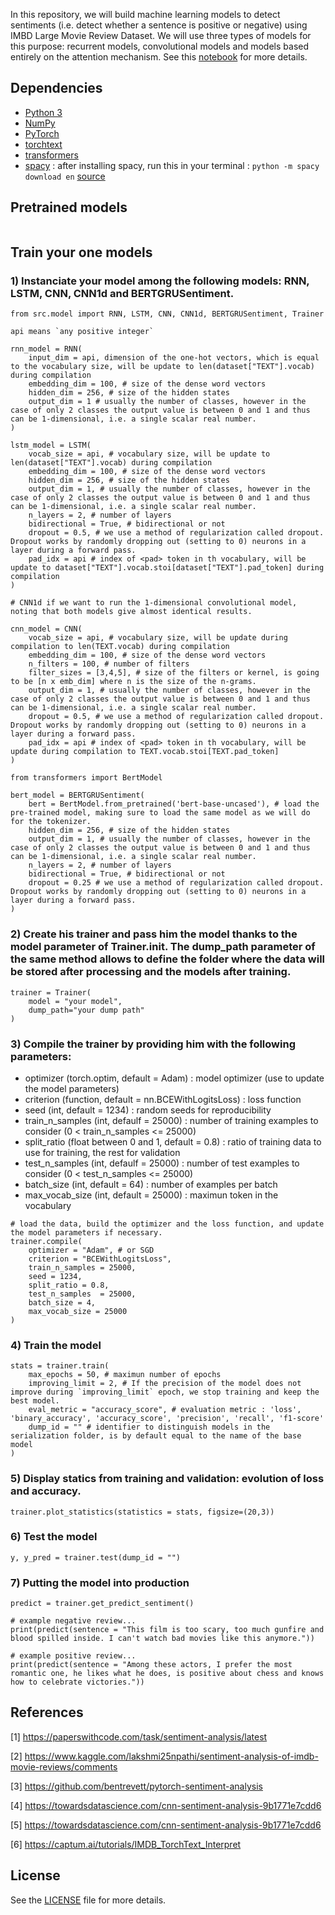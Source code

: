 In this repository, we will build machine learning models to detect sentiments (i.e. detect whether a sentence is positive or negative) using IMBD ​Large Movie Review Dataset. We will use three types of models for this purpose: recurrent models, convolutional models and models based entirely on the attention mechanism. See this [notebook](notebook.ipynb) for more details.

## Dependencies

- [Python 3](https://www.python.org/downloads/)
- [NumPy](http://www.numpy.org/)
- [PyTorch](http://pytorch.org/) 
- [torchtext](https://pypi.org/project/torchtext/)
- [transformers](https://pypi.org/project/transformers/)
- [spacy](https://pypi.org/project/spacy/) : after installing spacy, run this in your terminal : `python -m spacy download en` [source](https://github.com/hamelsmu/Seq2Seq_Tutorial/issues/1)

##  Pretrained models

```

```

## Train your one models

### 1) Instanciate your model among the following models: RNN, LSTM, CNN, CNN1d and BERTGRUSentiment.

```
from src.model import RNN, LSTM, CNN, CNN1d, BERTGRUSentiment, Trainer
```
```
api means `any positive integer`
```
```
rnn_model = RNN(
    input_dim = api, dimension of the one-hot vectors, which is equal to the vocabulary size, will be update to len(dataset["TEXT"].vocab) during compilation
    embedding_dim = 100, # size of the dense word vectors
    hidden_dim = 256, # size of the hidden states
    output_dim = 1 # usually the number of classes, however in the case of only 2 classes the output value is between 0 and 1 and thus can be 1-dimensional, i.e. a single scalar real number.
)
```

```
lstm_model = LSTM(
    vocab_size = api, # vocabulary size, will be update to len(dataset["TEXT"].vocab) during compilation
    embedding_dim = 100, # size of the dense word vectors
    hidden_dim = 256, # size of the hidden states
    output_dim = 1, # usually the number of classes, however in the case of only 2 classes the output value is between 0 and 1 and thus can be 1-dimensional, i.e. a single scalar real number.
    n_layers = 2, # number of layers
    bidirectional = True, # bidirectional or not
    dropout = 0.5, # we use a method of regularization called dropout. Dropout works by randomly dropping out (setting to 0) neurons in a layer during a forward pass.
    pad_idx = api # index of <pad> token in th vocabulary, will be update to dataset["TEXT"].vocab.stoi[dataset["TEXT"].pad_token] during compilation
)
```

```
# CNN1d if we want to run the 1-dimensional convolutional model, noting that both models give almost identical results.

cnn_model = CNN( 
    vocab_size = api, # vocabulary size, will be update during compilation to len(TEXT.vocab) during compilation
    embedding_dim = 100, # size of the dense word vectors
    n_filters = 100, # number of filters
    filter_sizes = [3,4,5], # size of the filters or kernel, is going to be [n x emb_dim] where n is the size of the n-grams.
    output_dim = 1, # usually the number of classes, however in the case of only 2 classes the output value is between 0 and 1 and thus can be 1-dimensional, i.e. a single scalar real number.
    dropout = 0.5, # we use a method of regularization called dropout. Dropout works by randomly dropping out (setting to 0) neurons in a layer during a forward pass.
    pad_idx = api # index of <pad> token in th vocabulary, will be update during compilation to TEXT.vocab.stoi[TEXT.pad_token]
)
```

```
from transformers import BertModel

bert_model = BERTGRUSentiment(
    bert = BertModel.from_pretrained('bert-base-uncased'), # load the pre-trained model, making sure to load the same model as we will do for the tokenizer.
    hidden_dim = 256, # size of the hidden states
    output_dim = 1, # usually the number of classes, however in the case of only 2 classes the output value is between 0 and 1 and thus can be 1-dimensional, i.e. a single scalar real number.
    n_layers = 2, # number of layers
    bidirectional = True, # bidirectional or not
    dropout = 0.25 # we use a method of regularization called dropout. Dropout works by randomly dropping out (setting to 0) neurons in a layer during a forward pass.
)
```

### 2) Create his trainer and pass him the model thanks to the model parameter of Trainer.__init__. The dump_path parameter of the same method allows to define the folder where the data will be stored after processing and the models after training.

```
trainer = Trainer(
    model = "your model", 
    dump_path="your dump path"
)
```

### 3) Compile the trainer by providing him with the following parameters:

- optimizer (torch.optim, default = Adam) : model optimizer (use to update the model parameters)
- criterion (function, default = nn.BCEWithLogitsLoss) : loss function 
- seed (int, default = 1234) : random seeds for reproducibility
- train_n_samples (int, defaulf = 25000) : number of training examples to consider (0 < train_n_samples <= 25000)
- split_ratio (float between 0 and 1, default = 0.8) : ratio of training data to use for training, the rest for validation
- test_n_samples (int, defaulf = 25000) : number of test examples to consider (0 < test_n_samples <= 25000)
- batch_size (int, default = 64) : number of examples per batch
- max_vocab_size (int, default = 25000) : maximun token in the vocabulary

```
# load the data, build the optimizer and the loss function, and update the model parameters if necessary.
trainer.compile(
    optimizer = "Adam", # or SGD
    criterion = "BCEWithLogitsLoss",
    train_n_samples = 25000,
    seed = 1234, 
    split_ratio = 0.8, 
    test_n_samples  = 25000,
    batch_size = 4, 
    max_vocab_size = 25000 
)
```

### 4) Train the model

```
stats = trainer.train(
    max_epochs = 50, # maximun number of epochs
    improving_limit = 2, # If the precision of the model does not improve during `improving_limit` epoch, we stop training and keep the best model.
    eval_metric = "accuracy_score", # evaluation metric : 'loss', 'binary_accuracy', 'accuracy_score', 'precision', 'recall', 'f1-score'
    dump_id = "" # identifier to distinguish models in the serialization folder, is by default equal to the name of the base model
)
```

### 5) Display statics from training and validation: evolution of loss and accuracy.

```
trainer.plot_statistics(statistics = stats, figsize=(20,3))
```

### 6) Test the model

```
y, y_pred = trainer.test(dump_id = "")
```

### 7) Putting the model into production

```
predict = trainer.get_predict_sentiment()
```
```
# example negative review...
print(predict(sentence = "This film is too scary, too much gunfire and blood spilled inside. I can't watch bad movies like this anymore."))
```
```
# example positive review...
print(predict(sentence = "Among these actors, I prefer the most romantic one, he likes what he does, is positive about chess and knows how to celebrate victories."))
```

## References

[1] https://paperswithcode.com/task/sentiment-analysis/latest

[2] https://www.kaggle.com/lakshmi25npathi/sentiment-analysis-of-imdb-movie-reviews/comments

[3] https://github.com/bentrevett/pytorch-sentiment-analysis  

[4] https://towardsdatascience.com/cnn-sentiment-analysis-9b1771e7cdd6

[5] https://towardsdatascience.com/cnn-sentiment-analysis-9b1771e7cdd6

[6] https://captum.ai/tutorials/IMDB_TorchText_Interpret

## License
See the [LICENSE](LICENSE) file for more details.